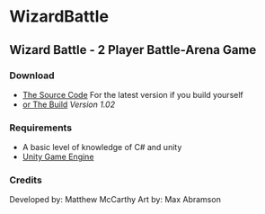 # WizardBattle

## Wizard Battle - 2 Player Battle-Arena Game

### Download
- [The Source Code](https://github.com/mccarm416/WizardBattle/archive/master.zip) For the latest version if you build yourself
- [or The Build](https://drive.google.com/open?id=1_ENt7NS9ta-L8F-miO1leU2dNLN3DODv) *Version 1.02*
### Requirements
    
- A basic level of knowledge of C# and unity
- [Unity Game Engine](https://unity3d.com)

### Credits

Developed by: Matthew McCarthy
Art by: Max Abramson
